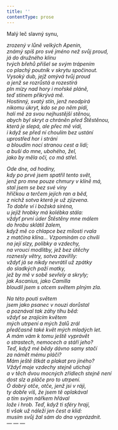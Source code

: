 ```yaml
---
title: ''
contentType: prose
---
```


<section>

Malý leč slavný synu,

_zrozený v lůně velkých Apenin,  
známý spíš pro své jméno než svůj proud,  
já do družného klínu  
tvých břehů přišel se svým trápením  
co plachý poutník v skrytu spočinout.  
Vysoký dub, jejž omývá tvůj proud  
a jenž se rozrůstá a rozestírá  
pln mízy nad hory i mořské pláně,  
teď stínem přikrývá mě.  
Hostinný, svatý stín, jenž neodpírá  
nikomu úkryt, kdo se po něm pídí,  
halí mě za svou nejhustější stěnou,  
abych byl skryt a chráněn před Štěstěnou,  
která je slepá, ale přec mě vidí,  
i když se před ní choulím bez ustání  
uprostřed hor i strání  
a bloudím nocí stranou cest a lidí;  
a buší do mne, ubohého, žel,  
jako by měla očí, co má střel._

</section>

<section>

_Ode dne, od hodiny,  
kdy po prvé jsem spatřil tento svět,  
jenž pro mne pouze chmury v klíně má,  
stal jsem se bez své viny  
hříčkou a terčem jejích ran a běd,  
z nichž sotva která je už zjizvena.  
To dobře ví i božská siréna,  
u jejíž hrobky má kolébka stála:  
vždyť první úder Štěstěny mne málem  
do hrobu sklátil žalem,  
když mě co chlapce bez milosti rvala  
z matčina klína… Vzpomínám co chvíli  
na její slzy, polibky a vzdechy,  
na vroucí modlitby, jež bez útěchy  
roznesly větry, sotva zavířily:  
vždyť já se nikdy nevrátil už zpátky  
do sladkých paží matky,  
jež by mě v sobě sevřely a skryly;  
jak Ascanius, jako Camilla  
bloudil jsem s otcem světem plným zla._

</section>

<section>

_Na této pouti světem  
jsem jako psanec v nouzi dorůstal  
a poznával tak záhy tíhu běd:  
vždyť se zrajícím květem  
mých utrpení a mých žalů zrál  
předčasně také květ mých mladých let.  
A mám vám k tomu ještě vyprávět  
o strastech, nemocech a stáří jeho?  
Teď, když mé bědy dávno samy stačí  
za námět mému pláči?  
Mám ještě štkát a plakat pro jiného?  
Vždyť moje vzdechy stejně utichají  
a v těch dvou mocných zřídlech stejně není  
dost slz a pláče pro to utrpení.  
Ó dobrý otče, otče, jenž jsi v ráji,  
ty dobře víš, že jsem tě oplakával  
a tím svým nářkem hřával  
lože i hrob. Teď, když ti sféry hrají,  
ti však už náleží jen čest a klid:  
musím svůj žal sám do dna vyprázdnit.  
— — —_

</section>
